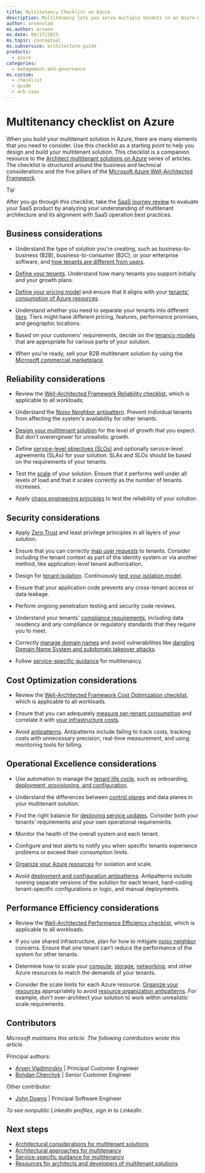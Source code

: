 ```yaml
---
title: Multitenancy Checklist on Azure
description: Multitenancy lets you serve multiple tenants in an Azure-hosted solution. Use this checklist to evaluate your multitenancy needs and architecture.
author: arsenvlad
ms.author: arsenv
ms.date: 04/17/2025
ms.topic: conceptual
ms.subservice: architecture-guide
products:
  - azure
categories:
  - management-and-governance
ms.custom:
  - checklist
  - guide
  - arb-saas
---
```


# Multitenancy checklist on Azure

When you build your multitenant solution in Azure, there are many elements that you need to consider. Use this checklist as a starting point to help you design and build your multitenant solution. This checklist is a companion resource to the [Architect multitenant solutions on Azure](./overview.md) series of articles. The checklist is structured around the business and technical considerations and the five pillars of the [Microsoft Azure Well-Architected Framework](/azure/well-architected/).

> [!TIP]
> After you go through this checklist, take the [SaaS journey review](/assessments/3a5bbc6d-c7be-4ccf-92f8-c1a0bdb0196a/) to evaluate your SaaS product by analyzing your understanding of multitenant architecture and its alignment with SaaS operation best practices.

## Business considerations

- Understand the type of solution you're creating, such as business-to-business (B2B), business-to-consumer (B2C), or your enterprise software, and [how tenants are different from users](./overview.md).  

- [Define your tenants](./considerations/tenancy-models.yml#define-a-tenant). Understand how many tenants you support initially and your growth plans.  

- [Define your pricing model](./considerations/pricing-models.md) and ensure that it aligns with your [tenants' consumption of Azure resources](./considerations/measure-consumption.md).  

- Understand whether you need to separate your tenants into different [tiers](./considerations/pricing-models.md#feature--and-service-level-based-pricing). Tiers might have different pricing, features, performance promises, and geographic locations.

- Based on your customers' requirements, decide on the [tenancy models](./considerations/tenancy-models.yml) that are appropriate for various parts of your solution.  

- When you're ready, sell your B2B multitenant solution by using the [Microsoft commercial marketplace](/azure/marketplace/plan-saas-offer).  

## Reliability considerations  

- Review the [Well-Architected Framework Reliability checklist](/azure/architecture/framework/resiliency/design-checklist), which is applicable to all workloads.  

- Understand the [Noisy Neighbor antipattern](../../antipatterns/noisy-neighbor/noisy-neighbor.yml). Prevent individual tenants from affecting the system's availability for other tenants.  

- [Design your multitenant solution](./approaches/overview.yml) for the level of growth that you expect. But don't overengineer for unrealistic growth.  

- Define [service-level objectives (SLOs)](/azure/well-architected/reliability/metrics) and optionally service-level agreements (SLAs) for your solution. SLAs and SLOs should be based on the requirements of your tenants.  

- Test the [scale](./approaches/compute.md#scale) of your solution. Ensure that it performs well under all levels of load and that it scales correctly as the number of tenants increases.  

- Apply [chaos engineering principles](./approaches/compute.md#isolation) to test the reliability of your solution.  

## Security considerations  

- Apply [Zero Trust](/security/zero-trust) and least privilege principles in all layers of your solution. 

- Ensure that you can correctly [map user requests](./considerations/map-requests.yml) to tenants. Consider including the tenant context as part of the identity system or via another method, like application-level tenant authorization.  

- Design for [tenant isolation](./considerations/tenancy-models.yml#tenant-isolation). Continuously [test your isolation model](./approaches/compute.md#isolation).  

- Ensure that your application code prevents any cross-tenant access or data leakage.  

- Perform ongoing penetration testing and security code reviews.  

- Understand your tenants' [compliance requirements](./approaches/governance-compliance.md), including data residency and any compliance or regulatory standards that they require you to meet.  

- Correctly [manage domain names](./considerations/domain-names.yml) and avoid vulnerabilities like [dangling Domain Name System and subdomain takeover attacks](./considerations/domain-names.yml#dangling-dns-and-subdomain-takeover-attacks).  

- Follow [service-specific guidance](./service/overview.md) for multitenancy.  

## Cost Optimization considerations  

- Review the [Well-Architected Framework Cost Optimization checklist](/azure/architecture/framework/cost/design-checklist), which is applicable to all workloads.  

- Ensure that you can adequately [measure per-tenant consumption](./considerations/measure-consumption.md) and correlate it with [your infrastructure costs](./approaches/cost-management-allocation.yml).  

- Avoid [antipatterns](./approaches/cost-management-allocation.yml#antipatterns-to-avoid). Antipatterns include failing to track costs, tracking costs with unnecessary precision, real-time measurement, and using monitoring tools for billing.  

## Operational Excellence considerations  

- Use automation to manage the [tenant life cycle](./considerations/tenant-lifecycle.md), such as onboarding, [deployment, provisioning, and configuration](./approaches/deployment-configuration.yml).  

- Understand the differences between [control planes](./considerations/control-planes.yml) and data planes in your multitenant solution.  

- Find the right balance for [deploying service updates](./considerations/updates.md). Consider both your tenants' requirements and your own operational requirements.  

- Monitor the health of the overall system and each tenant.  

- Configure and test alerts to notify you when specific tenants experience problems or exceed their consumption limits.  

- [Organize your Azure resources](./approaches/resource-organization.yml) for isolation and scale.  

- Avoid [deployment and configuration antipatterns](./approaches/deployment-configuration.yml#antipatterns-to-avoid). Antipatterns include running separate versions of the solution for each tenant, hard-coding tenant-specific configurations or logic, and manual deployments.  

## Performance Efficiency considerations  

- Review the [Well-Architected Performance Efficiency checklist](/azure/architecture/framework/scalability/performance-efficiency), which is applicable to all workloads.  

- If you use shared infrastructure, plan for how to mitigate [noisy neighbor](../../antipatterns/noisy-neighbor/noisy-neighbor.yml) concerns. Ensure that one tenant can't reduce the performance of the system for other tenants.  

- Determine how to scale your [compute](./approaches/compute.md), [storage](./approaches/storage-data.yml), [networking](./approaches/networking.md), and other Azure resources to match the demands of your tenants.  

- Consider the scale limits for each Azure resource. [Organize your resources](./approaches/resource-organization.yml) appropriately to avoid [resource organization antipatterns](./approaches/resource-organization.yml#antipatterns-to-avoid). For example, don't over-architect your solution to work within unrealistic scale requirements.  

## Contributors

*Microsoft maintains this article. The following contributors wrote this article.*

Principal authors:

- [Arsen Vladimirskiy](https://linkedin.com/in/arsenv/) | Principal Customer Engineer
- [Bohdan Cherchyk](https://linkedin.com/in/cherchyk/) | Senior Customer Engineer

Other contributor:

- [John Downs](https://linkedin.com/in/john-downs/) | Principal Software Engineer

*To see nonpublic LinkedIn profiles, sign in to LinkedIn.*

## Next steps

- [Architectural considerations for multitenant solutions](./considerations/overview.yml)
- [Architectural approaches for multitenancy](./approaches/overview.yml)
- [Service-specific guidance for multitenancy](./service/overview.md)
- [Resources for architects and developers of multitenant solutions](related-resources.md)
